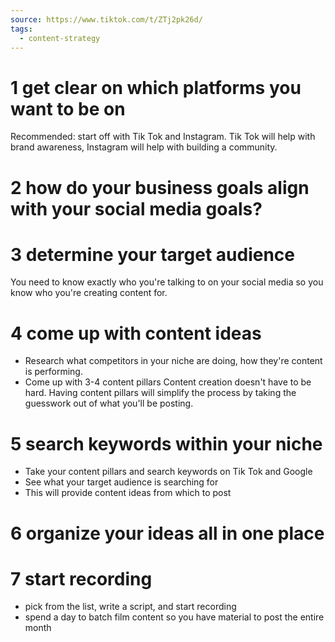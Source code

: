 ```yaml
---
source: https://www.tiktok.com/t/ZTj2pk26d/
tags:
  - content-strategy
---
```


# 1 get clear on which platforms you want to be on
Recommended: start off with Tik Tok and Instagram. Tik Tok will help with brand awareness, Instagram will help with building a community.
# 2 how do your business goals align with your social media goals?
# 3 determine your target audience
You need to know exactly who you're talking to on your social media so you know who you're creating content for.
# 4 come up with content ideas
- Research what competitors in your niche are doing, how they're content is performing.
- Come up with 3-4 content pillars
	Content creation doesn't have to be hard. Having content pillars will simplify the process by taking the guesswork out of what you'll be posting.
# 5 search keywords within your niche
- Take your content pillars and search keywords on Tik Tok and Google
- See what your target audience is searching for
- This will provide content ideas from which to post
# 6 organize your ideas all in one place
# 7 start recording
- pick from the list, write a script, and start recording
- spend a day to batch film content so you have material to post the entire month
